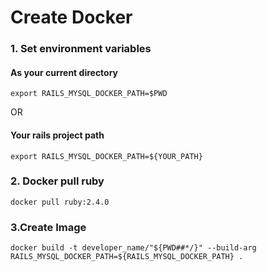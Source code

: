 # Create Docker

### 1. Set environment variables

#### As your current directory 
`
export RAILS_MYSQL_DOCKER_PATH=$PWD
`

OR

#### Your rails project path
`
export RAILS_MYSQL_DOCKER_PATH=${YOUR_PATH}
`

### 2. Docker pull ruby

`
docker pull ruby:2.4.0
`

### 3.Create Image

```
docker build -t developer_name/"${PWD##*/}" --build-arg RAILS_MYSQL_DOCKER_PATH=${RAILS_MYSQL_DOCKER_PATH} .
```
